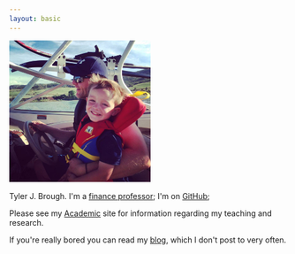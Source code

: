 ```yaml
---
layout: basic
---
```


<img src="/images/buddy.jpg" width=256 height=256 />

Tyler J. Brough. I'm a [finance professor][usu]; I'm on [GitHub];

Please see my [Academic] site for information regarding my teaching and research.

If you're really bored you can read my [blog], which I don't post to very often. 


[usu]: https://huntsman.usu.edu/about/faculty?faculty-directory&memberID=5181
[GitHub]: https://github.com/broughtj
[Academic]: /academic/index.md
[blog]: /blog/index.html


